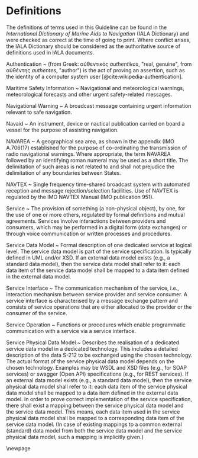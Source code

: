 # Definitions

The definitions of terms used in this Guideline can be found in the *International Dictionary of Marine Aids to Navigation* (IALA Dictionary) and were checked as correct at the time of going to print. Where conflict arises, the IALA Dictionary should be considered as the authoritative source of definitions used in IALA documents.

Authentication
  ~ (from Greek: αὐθεντικός *authentikos*, "real, genuine", from αὐθέντης *authentes*, "author") is the act of proving an assertion, such as the identity of a computer system user [@cite:wikipedia-authentication].

Maritime Safety Information
  ~ Navigational and meteorological warnings, meteorological forecasts and other urgent safety-related messages.

Navigational Warning
  ~ A broadcast message containing urgent information relevant to safe navigation.

Navaid
  ~ An instrument, device or nautical publication carried on board a vessel for the purpose of assisting navigation.

NAVAREA
  ~ A geographical sea area, as shown in the appendix (IMO A.706(17) established for the purpose of co-ordinating the transmission of radio navigational warnings. Where appropriate, the term NAVAREA followed by an identifying roman numeral may be used as a short title. The delimitation of such areas is not related to and shall not prejudice the delimitation of any boundaries between States.

NAVTEX
  ~ Single frequency time-shared broadcast system with automated reception and message rejection/selection facilities. Use of NAVTEX is regulated by the IMO NAVTEX Manual (IMO publication 951).

Service
  ~ The provision of something (a non-physical object), by one, for the use of one or more others, regulated by formal definitions and mutual agreements. Services involve interactions between providers and consumers, which may be performed in a digital form (data exchanges) or through voice communication or written processes and procedures. 

Service Data Model
  ~ Formal description of one dedicated service at logical level. The service data model is part of the service specification. Is typically defined in UML and/or XSD. If an external data model exists (e.g., a standard data model), then the service data model shall refer to it: each data item of the service data model shall be mapped to a data item defined in the external data model.

Service Interface
  ~ The communication mechanism of the service, i.e., interaction mechanism between service provider and service consumer. A service interface is characterised by a message exchange pattern and consists of service operations that are either allocated to the provider or the consumer of the service.

Service Operation
  ~ Functions or procedures which enable programmatic communication with a service via a service interface.

Service Physical Data Model
  ~ Describes the realisation of a dedicated service data model in a dedicated technology. This includes a detailed description of the data S-212 to be exchanged using the chosen technology. The actual format of the service physical data model depends on the chosen technology. Examples may be WSDL and XSD files (e.g., for SOAP services) or swagger (Open API) specifications (e.g., for REST services). If an external data model exists (e.g., a standard data model), then the service physical data model shall refer to it: each data item of the service physical data model shall be mapped to a data item defined in the external data model.
  In order to prove correct implementation of the service specification, there shall exist a mapping between the service physical data model and the service data model. This means, each data item used in the service physical data model shall be mapped to a corresponding data item of the service data model. (In case of existing mappings to a common external (standard) data model from both the service data model and the service physical data model, such a mapping is implicitly given.)

\newpage
